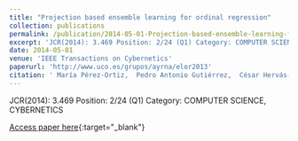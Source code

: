```yaml
---
title: "Projection based ensemble learning for ordinal regression"
collection: publications
permalink: /publication/2014-05-01-Projection-based-ensemble-learning-for-ordinal-regression
excerpt: 'JCR(2014): 3.469 Position: 2/24 (Q1) Category: COMPUTER SCIENCE, CYBERNETICS'
date: 2014-05-01
venue: 'IEEE Transactions on Cybernetics'
paperurl: 'http://www.uco.es/grupos/ayrna/elor2013'
citation: ' María Pérez-Ortiz,  Pedro Antonio Gutiérrez,  César Hervás-Martínez, &quot;Projection based ensemble learning for ordinal regression.&quot; IEEE Transactions on Cybernetics, Vol.44(5), 2014, pp.681--694.'
---
```

JCR(2014): 3.469 Position: 2/24 (Q1) Category: COMPUTER SCIENCE, CYBERNETICS

[Access paper here](http://www.uco.es/grupos/ayrna/elor2013){:target="_blank"}
